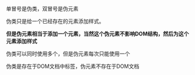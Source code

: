 单冒号是伪类，双冒号是伪元素

伪类只是给一个已经存在的元素添加样式。

**但是伪元素相当于添加一个元素，当然这个伪元素不影响DOM结构，然后为这个元素添加样式**

伪类可以同时使用多个，但是伪元素每次只能使用一个

伪类是存在于DOM文档中标签，伪元素不存在于DOM文档